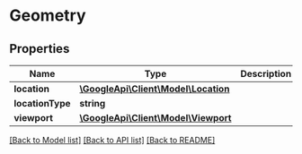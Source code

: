 # Geometry

## Properties
Name | Type | Description | Notes
------------ | ------------- | ------------- | -------------
**location** | [**\GoogleApi\Client\Model\Location**](Location.md) |  | [optional] 
**locationType** | **string** |  | [optional] 
**viewport** | [**\GoogleApi\Client\Model\Viewport**](Viewport.md) |  | [optional] 

[[Back to Model list]](../README.md#documentation-for-models) [[Back to API list]](../README.md#documentation-for-api-endpoints) [[Back to README]](../README.md)


